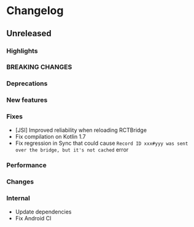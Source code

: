 # Changelog

## Unreleased

### Highlights

### BREAKING CHANGES

### Deprecations

### New features

### Fixes

- [JSI] Improved reliability when reloading RCTBridge
- Fix compilation on Kotlin 1.7
- Fix regression in Sync that could cause `Record ID xxx#yyy was sent over the bridge, but it's not cached` error

### Performance

### Changes

### Internal

- Update dependencies
- Fix Android CI
